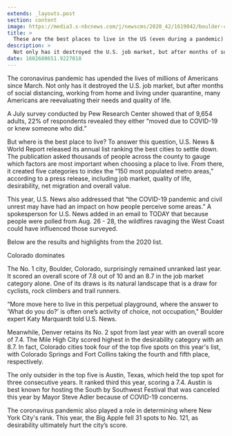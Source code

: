 ```yaml
--- 
extends: _layouts.post 
section: content 
image: https://media3.s-nbcnews.com/j/newscms/2020_42/1619042/boulder-colorado-mc-main1-201013_354f676908fbcbc7a347635128d74949.social_share_1200x630_center.jpg 
title: > 
  These are the best places to live in the US (even during a pandemic) 
description: > 
  Not only has it destroyed the U.S. job market, but after months of social distancing, working from home and living under quarantine, many Americans are reevaluating their needs and quality of life.To answer this question, U.S. News & World Report released its annual list ranking the best cities to settle down.The publication asked thousands of people across the county to gauge which factors are most important when choosing a place to live.It scored an overall score of 7.8 out of 10 and an 8.7 in the job market category alone.2 spot from last year with an overall score of 7.4. 
date: 1602680651.9227018 
--- 
```

The coronavirus pandemic has upended the lives of millions of Americans since March. Not only has it destroyed the U.S. job market, but after months of social distancing, working from home and living under quarantine, many Americans are reevaluating their needs and quality of life.

A July survey conducted by Pew Research Center showed that of 9,654 adults, 22% of respondents revealed they either “moved due to COVID-19 or knew someone who did.”

But where is the best place to live? To answer this question, U.S. News & World Report released its annual list ranking the best cities to settle down. The publication asked thousands of people across the county to gauge which factors are most important when choosing a place to live. From there, it created five categories to index the “150 most populated metro areas,” according to a press release, including job market, quality of life, desirability, net migration and overall value.

This year, U.S. News also addressed that “the COVID-19 pandemic and civil unrest may have had an impact on how people perceive some areas.” A spokesperson for U.S. News added in an email to TODAY that because people were polled from Aug. 26 - 28, the wildfires ravaging the West Coast could have influenced those surveyed.

Below are the results and highlights from the 2020 list.

Colorado dominates

The No. 1 city, Boulder, Colorado, surprisingly remained unranked last year. It scored an overall score of 7.8 out of 10 and an 8.7 in the job market category alone. One of its draws is its natural landscape that is a draw for cyclists, rock climbers and trail runners.

“More move here to live in this perpetual playground, where the answer to ‘What do you do?’ is often one’s activity of choice, not occupation," Boulder expert Katy Marquardt told U.S. News.

Meanwhile, Denver retains its No. 2 spot from last year with an overall score of 7.4. The Mile High City scored highest in the desirability category with an 8.7. In fact, Colorado cities took four of the top five spots on this year's list, with Colorado Springs and Fort Collins taking the fourth and fifth place, respectively.

The only outsider in the top five is Austin, Texas, which held the top spot for three consecutive years. It ranked third this year, scoring a 7.4. Austin is best known for hosting the South by Southwest Festival that was canceled this year by Mayor Steve Adler because of COVID-19 concerns.

The coronavirus pandemic also played a role in determining where New York City's rank. This year, the Big Apple fell 31 spots to No. 121, as desirability ultimately hurt the city’s score.